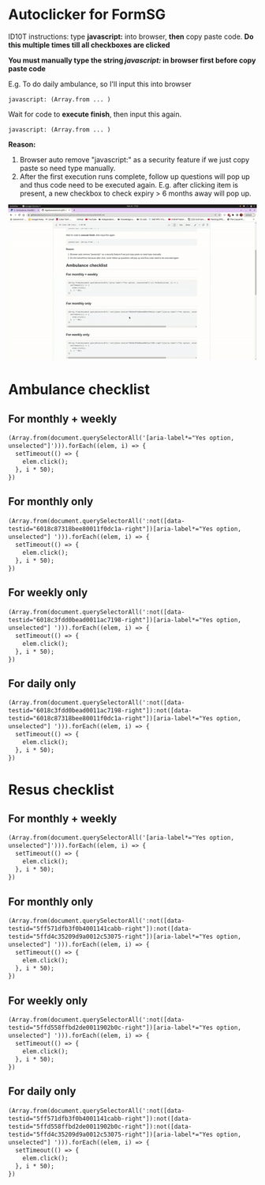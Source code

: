 # Autoclicker for FormSG

ID10T instructions: type **javascript:** into browser, **then** copy paste code. **Do this multiple times till all checkboxes are clicked**

**You must manually type the string *javascript:* in browser first before copy paste code**


E.g. To do daily ambulance, so I'll input this into browser
```
javascript: (Array.from ... )
```
Wait for code to **execute finish**, then input this again.
```
javascript: (Array.from ... )
```

**Reason:**
1. Browser auto remove "javascript:" as a security feature if we just copy paste so need type manually.
2. After the first execution runs complete, follow up questions will pop up and thus code need to be executed again. E.g. after clicking item is present, a new checkbox to check expiry > 6 months away will pop up. 

![](demo.gif)

# Ambulance checklist
## For monthly + weekly
```it
(Array.from(document.querySelectorAll('[aria-label*="Yes option, unselected"]'))).forEach((elem, i) => {
  setTimeout(() => {
    elem.click();
  }, i * 50);
})
```

## For monthly only
```
(Array.from(document.querySelectorAll(':not([data-testid="6018c87318bee80011f0dc1a-right"])[aria-label*="Yes option, unselected"] '))).forEach((elem, i) => {
  setTimeout(() => {
    elem.click();
  }, i * 50);
})
```

## For weekly only
```
(Array.from(document.querySelectorAll(':not([data-testid="6018c3fdd0bead0011ac7198-right"])[aria-label*="Yes option, unselected"] '))).forEach((elem, i) => {
  setTimeout(() => {
    elem.click();
  }, i * 50);
})
```

## For daily only
```
(Array.from(document.querySelectorAll(':not([data-testid="6018c3fdd0bead0011ac7198-right"]):not([data-testid="6018c87318bee80011f0dc1a-right"])[aria-label*="Yes option, unselected"] '))).forEach((elem, i) => {
  setTimeout(() => {
    elem.click();
  }, i * 50);
})
```

# Resus checklist
## For monthly + weekly
```
(Array.from(document.querySelectorAll('[aria-label*="Yes option, unselected"]'))).forEach((elem, i) => {
  setTimeout(() => {
    elem.click();
  }, i * 50);
})
```

## For monthly only
```
(Array.from(document.querySelectorAll(':not([data-testid="5ff571dfb3f0b4001141cabb-right"]):not([data-testid="5ffd4c35209d9a0012c53075-right"])[aria-label*="Yes option, unselected"] '))).forEach((elem, i) => {
  setTimeout(() => {
    elem.click();
  }, i * 50);
})
```

## For weekly only
```
(Array.from(document.querySelectorAll(':not([data-testid="5ffd558ffbd2de0011902b0c-right"])[aria-label*="Yes option, unselected"] '))).forEach((elem, i) => {
  setTimeout(() => {
    elem.click();
  }, i * 50);
})
```

## For daily only
```
(Array.from(document.querySelectorAll(':not([data-testid="5ff571dfb3f0b4001141cabb-right"]):not([data-testid="5ffd558ffbd2de0011902b0c-right"]):not([data-testid="5ffd4c35209d9a0012c53075-right"])[aria-label*="Yes option, unselected"] '))).forEach((elem, i) => {
  setTimeout(() => {
    elem.click();
  }, i * 50);
})
```
